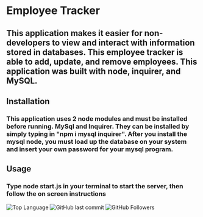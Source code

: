 # Employee Tracker

## This application makes it easier for  non-developers to view and interact with information stored in databases. This employee tracker is able to add, update, and remove employees.   This application was built with node, inquirer, and MySQL.

## Installation

### This application uses 2 node modules and must be installed before running.  MySql and Inquirer.   They can be installed by simply typing in "npm i mysql inquirer".  After you install the mysql node, you must load up the database on your system and insert your own password for your mysql program.

## Usage

### Type node start.js in your terminal to start the server,  then follow the on screen instructions 

![Top Language](https://img.shields.io/github/languages/top/arod1207/HW-12-Employee-Tracker) ![GitHub last commit](https://img.shields.io/github/last-commit/arod1207/HW-12-Employee-Tracker) ![GitHub Followers](https://img.shields.io/github/followers/arod1207?style=social)  
  

